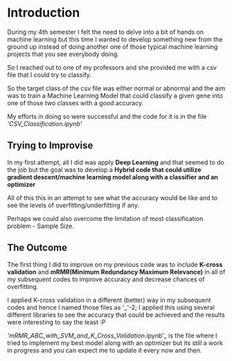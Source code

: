 
# Introduction

During my 4th semester I felt the need to delve into a bit of hands on machine learning but this time I wanted to develop something new from the ground up instead of doing another one of those typical machine learning projects that you see everybody doing.

So I reached out to one of my professors and she provided me with a csv file that I could try to classify.

So the target class of the csv file was either normal or abnormal and the aim was to train a Machine Learning Model that could classify a given gene into one of those two classes with a good accuracy.

My efforts in doing so were successful and the code for it is in the file _'CSV_Classification.ipynb'_

## Trying to Improvise

In my first attempt, all I did was apply __Deep Learning__ and that seemed to do the job but the goal was to develop a __Hybrid code that could utilize gradient descent/machine learning model along with a classifier and an optimizer__

All of this this in an attempt to see what the accuracy would be like and to see the levels of overfitting/underfitting if any.

Perhaps we could also overcome the limitation of most classification problem - Sample Size.

## The Outcome

The first thing I did to improve on my previous code was to include __K-cross validation__ and __mRMR(Minimum Redundancy Maximum Relevance)__ in all of my subsequent codes to improve accuracy and decrease chances of overfitting.

I applied K-cross validation in a different (better) way in my subsequent codes and hence I named those files as '_'-2; I applied this using several different libraries to see the accuracy that could be achieved and the results were interesting to say the least :P

_'mRMR_ABC_with_SVM_and_K_Cross_Validation_.ipynb'_ is the file where I tried to implement my best model along with an optimizer but its still a work in progress and you can expect me to update it every now and then.
